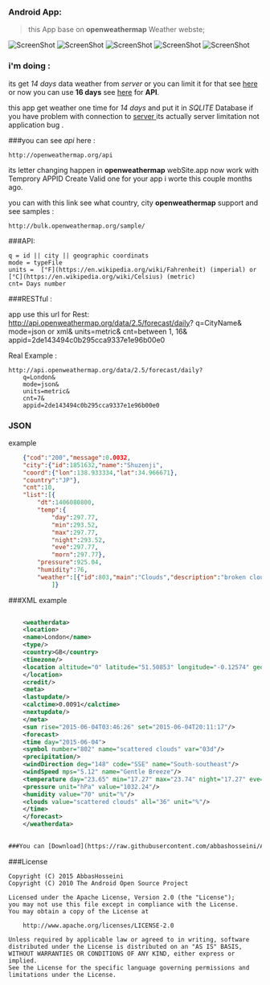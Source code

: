 
### Android App:

>this App base on **openweathermap** Weather webste;

![ScreenShot](https://github.com/abbashosseini/Android-Persian-weather/blob/master/1.png)
![ScreenShot](https://github.com/abbashosseini/Android-Persian-weather/blob/master/2.png)
![ScreenShot](https://github.com/abbashosseini/Android-Persian-weather/blob/master/3.png)
![ScreenShot](https://github.com/abbashosseini/Android-Persian-weather/blob/master/4.png)
![ScreenShot](https://github.com/abbashosseini/Android-Persian-weather/blob/master/5.png)

### i'm doing :

its get *14 days* data weather from *server* or you can limit it for that see [here](http://openweathermap.org/forecast5) or now you can use **16 days** see [here](http://openweathermap.org/forecast16) for **API**.

this app get weather one time for *14 days* and put it in *SQLITE* Database if you have problem with connection to [server ](http://openweathermap.org/) its actually server limitation not application bug .

###you can see *api* here :

	http://openweathermap.org/api

its letter changing happen in **openweathermap** webSite.app now work with Temprory APPID Create Valid one for your app 
i worte this couple months ago.
 
you can with this link see what country, city **openweathermap** support and see samples :

	http://bulk.openweathermap.org/sample/
	
###API:

	q = id || city || geographic coordinats
	mode = typeFile
	units =  [°F](https://en.wikipedia.org/wiki/Fahrenheit) (imperial) or [°C](https://en.wikipedia.org/wiki/Celsius) (metric)
	cnt= Days number
	


###RESTful :

app use this url for Rest:
	http://api.openweathermap.org/data/2.5/forecast/daily?
		q=CityName&
		mode=json or xml&
		units=metric&
		cnt=between 1, 16&
		appid=2de143494c0b295cca9337e1e96b00e0

Real Example :

	http://api.openweathermap.org/data/2.5/forecast/daily?
		q=London&
		mode=json&
		units=metric&
		cnt=7&
		appid=2de143494c0b295cca9337e1e96b00e0
		
### JSON
example
```json
	{"cod":"200","message":0.0032,
	"city":{"id":1851632,"name":"Shuzenji",
	"coord":{"lon":138.933334,"lat":34.966671},
	"country":"JP"},
	"cnt":10,
	"list":[{
	    "dt":1406080800,
	    "temp":{
	        "day":297.77,
	        "min":293.52,
	        "max":297.77,
	        "night":293.52,
	        "eve":297.77,
	        "morn":297.77},
	    "pressure":925.04,
	    "humidity":76,
	    "weather":[{"id":803,"main":"Clouds","description":"broken clouds","icon":"04d"}],}
	        ]}
```	        
###XML
example
```xml	
	
	<weatherdata>
	<location>
	<name>London</name>
	<type/>
	<country>GB</country>
	<timezone/>
	<location altitude="0" latitude="51.50853" longitude="-0.12574" geobase="geonames" geobaseid="0"/>
	</location>
	<credit/>
	<meta>
	<lastupdate/>
	<calctime>0.0091</calctime>
	<nextupdate/>
	</meta>
	<sun rise="2015-06-04T03:46:26" set="2015-06-04T20:11:17"/>
	<forecast>
	<time day="2015-06-04">
	<symbol number="802" name="scattered clouds" var="03d"/>
	<precipitation/>
	<windDirection deg="148" code="SSE" name="South-southeast"/>
	<windSpeed mps="5.12" name="Gentle Breeze"/>
	<temperature day="23.65" min="17.27" max="23.74" night="17.27" eve="22.94" morn="17.54"/>
	<pressure unit="hPa" value="1032.24"/>
	<humidity value="70" unit="%"/>
	<clouds value="scattered clouds" all="36" unit="%"/>
	</time>
	</forecast>
	</weatherdata>
	

###You can [Download](https://raw.githubusercontent.com/abbashosseini/Android-Persian-weather/master/app/App.apk) APK File.
```
###License

	Copyright (C) 2015 AbbasHosseini
	Copyright (C) 2010 The Android Open Source Project
	
	Licensed under the Apache License, Version 2.0 (the "License");
	you may not use this file except in compliance with the License.
	You may obtain a copy of the License at
	
	    http://www.apache.org/licenses/LICENSE-2.0
	
	Unless required by applicable law or agreed to in writing, software
	distributed under the License is distributed on an "AS IS" BASIS,
	WITHOUT WARRANTIES OR CONDITIONS OF ANY KIND, either express or implied.
	See the License for the specific language governing permissions and
	limitations under the License.

